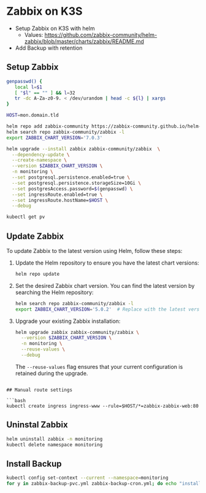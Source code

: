 # Zabbix on K3S
* Setup Zabbix on K3S with helm
  * Values: https://github.com/zabbix-community/helm-zabbix/blob/master/charts/zabbix/README.md
* Add Backup with retention


## Setup Zabbix
```bash
genpasswd() {
   local l=$1
   [ "$l" == "" ] && l=32
   tr -dc A-Za-z0-9. < /dev/urandom | head -c ${l} | xargs 
}

HOST=mon.domain.tld

helm repo add zabbix-community https://zabbix-community.github.io/helm-zabbix
helm search repo zabbix-community/zabbix -l
export ZABBIX_CHART_VERSION='7.0.3'

helm upgrade --install zabbix zabbix-community/zabbix  \
  --dependency-update \
  --create-namespace \
  --version $ZABBIX_CHART_VERSION \
  -n monitoring \
  --set postgresql.persistence.enabled=true \
  --set postgresql.persistence.storageSize=10Gi \
  --set postgresAccess.password=$(genpasswd) \
  --set ingressRoute.enabled=true \
  --set ingressRoute.hostName=$HOST \
  --debug

kubectl get pv
```
## Update Zabbix

To update Zabbix to the latest version using Helm, follow these steps:

1. Update the Helm repository to ensure you have the latest chart versions:

   ```bash
   helm repo update
   ```

2. Set the desired Zabbix chart version. You can find the latest version by searching the Helm repository:

   ```bash
   helm search repo zabbix-community/zabbix -l
   export ZABBIX_CHART_VERSION='5.0.2'  # Replace with the latest version
   ```

3. Upgrade your existing Zabbix installation:

   ```bash
   helm upgrade zabbix zabbix-community/zabbix \
     --version $ZABBIX_CHART_VERSION \
     -n monitoring \
     --reuse-values \
     --debug
   ```

   The `--reuse-values` flag ensures that your current configuration is retained during the upgrade.
```

## Manual route settings

```bash
kubectl create ingress ingress-www --rule=$HOST/*=zabbix-zabbix-web:80
```

## Uninstal Zabbix
```bash
helm uninstall zabbix -n monitoring
kubectl delete namespace monitoring
```

## Install Backup
```bash
kubectl config set-context --current --namespace=monitoring
for y in zabbix-backup-pvc.yml zabbix-backup-cron.yml; do echo "install $y"; kubectl apply -f $y; done
```

